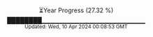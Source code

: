 <p align="center">
⏳Year Progress (27.32 %)<br>
████████▁▁▁▁▁▁▁▁▁▁▁▁▁▁▁▁▁▁▁▁▁▁ <br>
<sub>Updated: Wed, 10 Apr 2024 00:08:53 GMT</sub>
</p>

